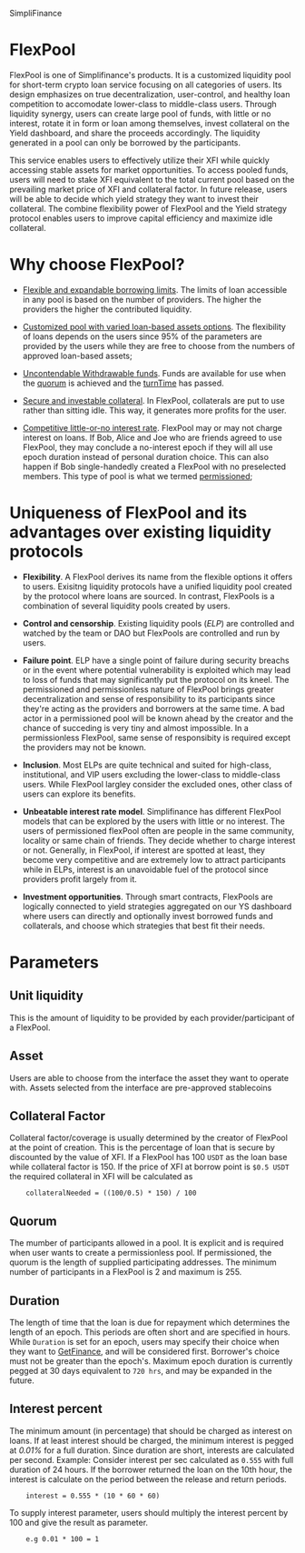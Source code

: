 SimpliFinance

# FlexPool

FlexPool is one of Simplifinance's products. It is a customized liquidity pool for short-term crypto loan service focusing on all categories of users. Its design emphasizes on true decentralization, user-control, and healthy loan competition to accomodate lower-class to middle-class users. Through liquidity synergy, users can create large pool of funds, with little or no interest, rotate it in form or loan among themselves, invest collateral on the Yield dashboard, and share the proceeds accordingly.
The liquidity generated in a pool can only be borrowed by the participants. 

This service enables users to effectively utilize their XFI while quickly accessing stable assets for market opportunities. To access pooled funds, users will need to stake XFI equivalent to the total current pool based on the prevailing market price of XFI and collateral factor. In future release, users will be able to decide which yield strategy they want to invest their collateral. The combine flexibility power of FlexPool and the Yield strategy protocol enables users to improve capital efficiency and maximize idle collateral. 

# Why choose FlexPool?

- [Flexible and expandable borrowing limits](). The limits of loan accessible in any pool is based on the number of providers. The higher the providers the higher the contributed liquidity.

- [Customized pool with varied loan-based assets options](). The flexibility of loans depends on the users since 95% of the parameters are provided by the users while they are free to choose from the numbers of approved loan-based assets;

- [Uncontendable Withdrawable funds](). Funds are available for use when the [quorum]() is achieved and the [turnTime]() has passed. 

- [Secure and investable collateral](). In FlexPool, collaterals are put to use rather than sitting idle. This way, it generates more profits for the user.

- [Competitive little-or-no interest rate](). FlexPool may or may not charge interest on loans. If Bob, Alice and Joe who are friends agreed to use FlexPool, they may conclude a no-interest epoch if they will all use epoch duration instead of personal duration choice. This can also happen if Bob single-handedly created a FlexPool with no preselected members. This type of pool is what we termed [permissioned]();

# Uniqueness of FlexPool and its advantages over existing liquidity protocols

- __Flexibility__. 
A FlexPool derives its name from the flexible options it offers to users. Exisitng liquidity protocols have a unified liquidity pool created by the protocol where loans are sourced. In contrast, FlexPools is a combination of several liquidity pools created by users. 

- __Control and censorship__. 
Existing liquidity pools (_ELP_) are controlled and watched by the team or DAO but FlexPools are controlled and run by users. 

- __Failure point__. 
ELP have a single point of failure during security breachs or in the event where potential vulnerability is exploited which may lead to loss of funds that may significantly put the protocol on its kneel. The permissioned and permissionless nature of FlexPool brings greater decentralization and sense of responsibility to its participants since they're acting as the providers and borrowers at the same time. A bad actor in a permissioned pool will be known ahead by the creator and the chance of succeding is very tiny and almost impossible. In a permissionless FlexPool, same sense of responsibity is required except the providers may not be known.

- __Inclusion__. 
Most ELPs are quite technical and suited for high-class, institutional, and VIP users excluding the lower-class to middle-class users. While FlexPool largley consider the excluded ones, other class of users can explore its benefits. 

- __Unbeatable interest rate model__. Simplifinance has different FlexPool models that can be explored by the users with little or no interest. The users of permissioned flexPool often are people in the same community, locality or same chain of friends. They decide whether to charge interest or not. Generally, in FlexPool, if interest are spotted at least, they become very competitive and are extremely low to attract participants while in ELPs, interest is an unavoidable fuel of the protocol since providers profit largely from it. 

- __Investment opportunities__. 
Through smart contracts, FlexPools are logically connected to yield strategies aggregated on our YS dashboard where users can directly and optionally invest borrowed funds and collaterals, and choose which strategies that best fit their needs.


# Parameters

## Unit liquidity

This is the amount of liquidity to be provided by each provider/participant of a FlexPool.

## Asset

Users are able to choose from the interface the asset they want to operate with. Assets selected from the interface are pre-approved stablecoins  

## Collateral Factor

Collateral factor/coverage is usually determined by the creator of FlexPool at the point of creation. This is the percentage of loan that is secure by discounted by the value of XFI. If a FlexPool has 100 `USDT` as the loan base while collateral factor is 150. If the price of XFI at borrow point is `$0.5 USDT` the required collateral in XFI will be calculated as

```
    collateralNeeded = ((100/0.5) * 150) / 100
```

## Quorum 

The mumber of participants allowed in a pool. It is explicit and is required when user wants to create a permissionless pool. If permissioned, the quorum is the length of supplied participating addresses. The minimum number of participants in a FlexPool is 2 and maximum is 255.


## Duration

The length of time that the loan is due for repayment which determines the length of an epoch. This periods are often short and are specified in hours. While `Duration` is set for an epoch, users may specify their choice when they want to [GetFinance](), and will be considered first. Borrower's choice must not be greater than the epoch's.  Maximum epoch duration is currently pegged at 30 days equivalent to `720 hrs`, and may be expanded in the future. 

## Interest percent

The minimum amount (in percentage) that should be charged as interest on loans. If at least interest should be charged, the minimum interest is pegged at _0.01%_ for a full duration. Since duration are short, interests are calculated per second. 
Example: Consider interest per sec calculated as `0.555` with full duration of 24 hours. If the borrower returned the loan on the 10th hour, the interest is calculate on the period between the release and return periods. 

```
    interest = 0.555 * (10 * 60 * 60)
```

To supply interest parameter, users should multiply the interest percent by 100 and give the result as parameter.

```
    e.g 0.01 * 100 = 1
```

<!-- https://simplifi-st5h.vercel.app/dashboard -->
<!-- https://youtu.be/SwPouAJYx6E -->